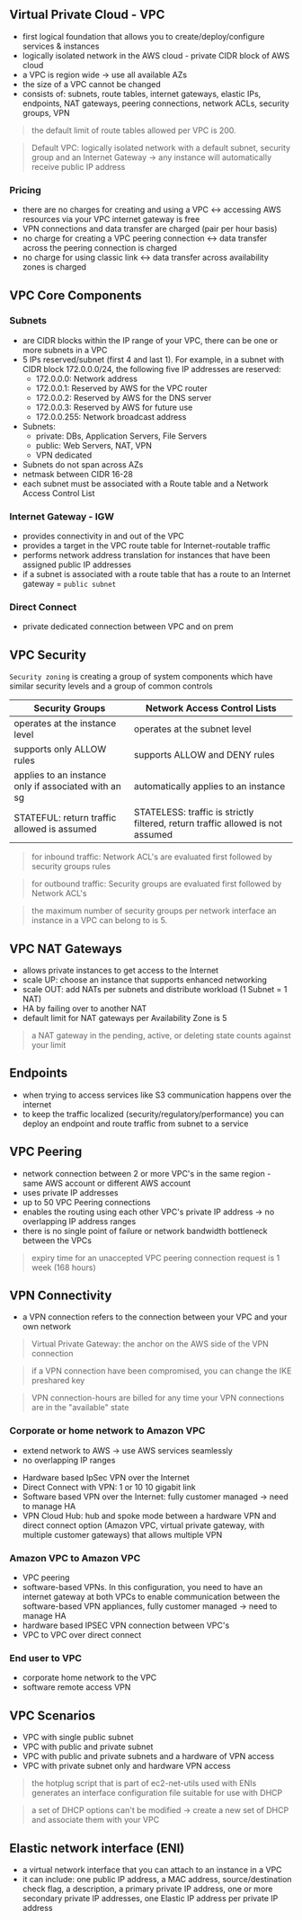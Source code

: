 ## Virtual Private Cloud - VPC ##

- first logical foundation that allows you to create/deploy/configure services & instances
- logically isolated network in the AWS cloud - private CIDR block of AWS cloud
- a VPC is region wide -> use all available AZs
- the size of a VPC cannot be changed
- consists of: subnets, route tables, internet gateways, elastic IPs, endpoints, NAT gateways, peering connections, network ACLs, security groups, VPN

> the default limit of route tables allowed per VPC is 200.

> Default VPC: logically isolated network with a default subnet, security group and an Internet Gateway -> any instance will automatically receive public IP address

### Pricing ###
- there are no charges for creating and using a VPC <-> accessing AWS resources via your VPC internet gateway is free
- VPN connections and data transfer are charged (pair per hour basis)
- no charge for creating a VPC peering connection <->  data transfer across the peering connection is charged
- no charge for using classic link <-> data transfer across availability zones is charged

## VPC Core Components ##
### Subnets ###
- are CIDR blocks within the IP range of your VPC, there can be one or more subnets in a VPC
- 5 IPs reserved/subnet (first 4 and last 1). For example, in a subnet with CIDR block 172.0.0.0/24, the following five IP addresses are reserved:
  * 172.0.0.0: Network address
  * 172.0.0.1: Reserved by AWS for the VPC router
  * 172.0.0.2: Reserved by AWS for the DNS server
  * 172.0.0.3: Reserved by AWS for future use
  * 172.0.0.255: Network broadcast address
- Subnets:
  * private: DBs, Application Servers, File Servers
  * public: Web Servers, NAT, VPN
  * VPN dedicated
- Subnets do not span across AZs
- netmask between CIDR 16-28
- each subnet must be associated with a Route table and a Network Access Control List

### Internet Gateway - IGW ###
- provides connectivity in and out of the VPC
- provides a target in the VPC route table for Internet-routable traffic
- performs network address translation for instances that have been assigned public IP addresses
- if a subnet is associated with a route table that has a route to an Internet gateway = `public subnet`

### Direct Connect ###
- private dedicated connection between VPC and on prem

## VPC Security ##

`Security zoning` is creating a group of system components which have similar security levels and a group of common controls

| Security Groups | Network Access Control Lists |
| --------------- | ---------------------------- |
| operates at the instance level | operates at the subnet level |
| supports only ALLOW rules | supports ALLOW and DENY rules |
| applies to an instance only if associated with an sg | automatically applies to an instance |
| STATEFUL: return traffic allowed is assumed | STATELESS: traffic is strictly filtered, return traffic allowed is not assumed |

> for inbound traffic: Network ACL's are evaluated first followed by security groups rules

> for outbound traffic: Security groups are evaluated first followed by Network ACL's

> the maximum number of security groups per network interface an instance in a VPC can belong to is 5.

## VPC NAT Gateways ##
- allows private instances to get access to the Internet
- scale UP: choose an instance that supports enhanced networking
- scale OUT: add NATs per subnets and distribute workload (1 Subnet = 1 NAT)
- HA by failing over to another NAT
- default limit for NAT gateways per Availability Zone is 5

> a NAT gateway in the pending, active, or deleting state counts against your limit

## Endpoints ##
- when trying to access services like S3 communication happens over the internet
- to keep the traffic localized (security/regulatory/performance) you can deploy an endpoint and route traffic from subnet to a service

## VPC Peering ##
- network connection between 2 or more VPC's in the same region - same AWS account or different AWS account
- uses private IP addresses
- up to 50 VPC Peering connections
- enables the routing using each other VPC's private IP address -> no overlapping IP address ranges
- there is no single point of failure or network bandwidth bottleneck between the VPCs

> expiry time for an unaccepted VPC peering connection request is 1 week (168 hours)

## VPN Connectivity ##
- a VPN connection refers to the connection between your VPC and your own network

> Virtual Private Gateway: the anchor on the AWS side of the VPN connection

> if a VPN connection have been compromised, you can change the IKE preshared key

> VPN connection-hours are billed for any time your VPN connections are in the "available" state

### Corporate or home network to Amazon VPC ###
- extend network to AWS -> use AWS services seamlessly
- no overlapping IP ranges

+ Hardware based IpSec VPN over the Internet
+ Direct Connect with VPN: 1 or 10 10 gigabit link
+ Software based VPN over the Internet: fully customer managed -> need to manage HA
+ VPN Cloud Hub: hub and spoke mode between a hardware VPN and direct connect option (Amazon VPC, virtual private gateway, with multiple customer gateways) that allows multiple VPN

### Amazon VPC to Amazon VPC ###
+ VPC peering
+ software-based VPNs. In this configuration, you need to have an internet gateway at both VPCs to enable communication between the software-based VPN appliances, fully customer managed -> need to manage HA
+ hardware based IPSEC VPN connection between VPC's
+ VPC to VPC over direct connect

### End user to VPC ###
+ corporate home network to the VPC
+ software remote access VPN

## VPC Scenarios ##
- VPC with single public subnet
- VPC with public and private subnet
- VPC with public and private subnets and a hardware of VPN access
- VPC with private subnet only and hardware VPN access

> the hotplug script that is part of ec2-net-utils used with ENIs generates an interface configuration file suitable for use with DHCP

> a set of DHCP options can't be modified -> create a new set of DHCP and associate them with your VPC

## Elastic network interface (ENI) ##
- a virtual network interface that you can attach to an instance in a VPC
- it can include: one public IP address, a MAC address,  source/destination check flag, a description, a primary private IP address, one or more secondary private IP addresses, one Elastic IP address per private IP address
